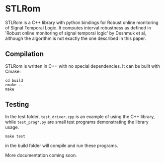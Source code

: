 # STLRom 

STLRom is a C++ library with python bindings for Robust online monitoring of Signal Temporal Logic. It computes interval robustness as defined in 'Robust online monitoring of signal temporal logic' by Deshmuk et al, although the algorithm is not exactly the one described in this paper. 

## Compilation

STLRom is written in C++ with no special dependencies. It can be built with Cmake:

```
cd build
cmake ..
make
```

## Testing 
In the test folder, `test_driver.cpp` is an example of using the C++ library, while `test_prog*.py` are small test programs demonstrating the library usage.
``` 
make test
```
in the build folder will compile and run these programs.

More documentation coming soon. 

